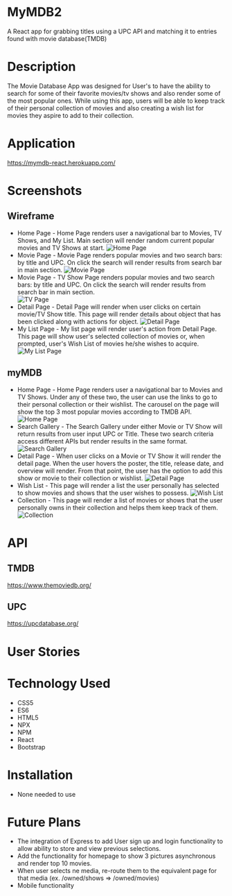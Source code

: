 # MyMDB2
A React app for grabbing titles using a UPC API and matching it to entries found with movie database(TMDB)

# Description <br>
The Movie Database App was designed for User's to have the ability to search for some of their favorite movies/tv shows and also render some of the most popular ones. While using this app, users will be able to keep track of their personal collection of movies and also creating a wish list for movies they aspire to add to their collection. 

# Application 
https://mymdb-react.herokuapp.com/

# Screenshots
## Wireframe 
* Home Page - Home Page renders user a navigational bar to Movies, TV Shows, and My List. Main section will render random current popular movies and TV Shows at start. 
![Home Page](https://i.imgur.com/C5jybs6.png) <br>
* Movie Page - Movie Page renders popular movies and two search bars: by title and UPC. On click the search will render results from search bar in main section. 
![Movie Page](https://i.imgur.com/wiLSTgE.png) <br>
* Movie Page - TV Show Page renders popular movies and two search bars: by title and UPC. On click the search will render results from search bar in main section.  
![TV Page](https://i.imgur.com/IJGPTa5.png) <br>
* Detail Page - Detail Page will render when user clicks on certain movie/TV Show title. This page will render details about object that has been clicked along with actions for object.
![Detail Page](https://i.imgur.com/BmOBOYr.png) <br>
* My List Page - My list page will render user's action from Detail Page. This page will show user's selected collection of movies or, when prompted, user's Wish List of movies he/she wishes to acquire.
![My List Page](https://i.imgur.com/urzOEC0.png) <br>

## myMDB
* Home Page - Home Page renders user a navigational bar to Movies and TV Shows. Under any of these two, the user can use the links to go to their personal collection or their wishlist. The carousel on the page will show the top 3 most popular movies according to TMDB API. 
![Home Page](https://i.imgur.com/p9CJYyWh.png)
* Search Gallery - The Search Gallery under either Movie or TV Show will return results from user input UPC or Title. These two search criteria access different APIs but render results in the same format. 
![Search Gallery](https://i.imgur.com/qe1m9DRh.png)
* Detail Page - When user clicks on a Movie or TV Show it will render the detail page. When the user hovers the poster, the title, release date, and overview will render. From that point, the user has the option to add this show or movie to their collection or wishlist. 
![Detail Page](https://i.imgur.com/CJIryOIh.png)
* Wish List - This page will render a list the user personally has selected to show movies and shows that the user wishes to possess. 
![Wish List](https://i.imgur.com/sksfLVAh.png)
* Collection - This page will render a list of movies or shows that the user personally owns in their collection and helps them keep track of them. 
![Collection](https://i.imgur.com/Rpfxfuch.png)

# API
## TMDB
https://www.themoviedb.org/
## UPC 
https://upcdatabase.org/
# User Stories 

# Technology Used 
* CSS5 <br>
* ES6 <br>
* HTML5 <br>
* NPX <br>
* NPM <br>
* React <br>
* Bootstrap <br>

# Installation 
* None needed to use

# Future Plans 
* The integration of Express to add User sign up and login functionality to allow ability to store and view previous selections.
* Add the functionality for homepage to show 3 pictures asynchronous and render top 10 movies. 
* When user selects ne media, re-route them to the equivalent page for that media (ex. /owned/shows => /owned/movies)
* Mobile functionality


